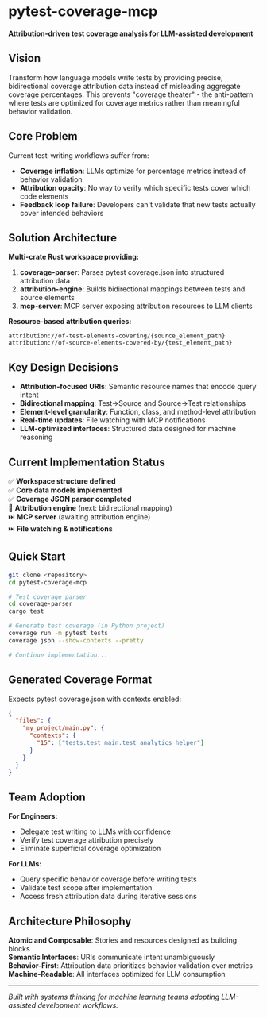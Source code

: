 # pytest-coverage-mcp

**Attribution-driven test coverage analysis for LLM-assisted development**

## Vision

Transform how language models write tests by providing precise, bidirectional coverage attribution data instead of misleading aggregate coverage percentages. This prevents "coverage theater" - the anti-pattern where tests are optimized for coverage metrics rather than meaningful behavior validation.

## Core Problem

Current test-writing workflows suffer from:
- **Coverage inflation**: LLMs optimize for percentage metrics instead of behavior validation
- **Attribution opacity**: No way to verify which specific tests cover which code elements
- **Feedback loop failure**: Developers can't validate that new tests actually cover intended behaviors

## Solution Architecture

**Multi-crate Rust workspace providing:**

1. **coverage-parser**: Parses pytest coverage.json into structured attribution data
2. **attribution-engine**: Builds bidirectional mappings between tests and source elements  
3. **mcp-server**: MCP server exposing attribution resources to LLM clients

**Resource-based attribution queries:**
```
attribution://of-test-elements-covering/{source_element_path}
attribution://of-source-elements-covered-by/{test_element_path}
```

## Key Design Decisions

- **Attribution-focused URIs**: Semantic resource names that encode query intent
- **Bidirectional mapping**: Test→Source and Source→Test relationships
- **Element-level granularity**: Function, class, and method-level attribution
- **Real-time updates**: File watching with MCP notifications
- **LLM-optimized interfaces**: Structured data designed for machine reasoning

## Current Implementation Status

✅ **Workspace structure defined**  
✅ **Core data models implemented**  
✅ **Coverage JSON parser completed**  
🔄 **Attribution engine** (next: bidirectional mapping)  
⏭️ **MCP server** (awaiting attribution engine)  
⏭️ **File watching & notifications**  

## Quick Start

```bash
git clone <repository>
cd pytest-coverage-mcp

# Test coverage parser
cd coverage-parser
cargo test

# Generate test coverage (in Python project)
coverage run -m pytest tests
coverage json --show-contexts --pretty

# Continue implementation...
```

## Generated Coverage Format

Expects pytest coverage.json with contexts enabled:
```json
{
  "files": {
    "my_project/main.py": {
      "contexts": {
        "15": ["tests.test_main.test_analytics_helper"]
      }
    }
  }
}
```

## Team Adoption

**For Engineers:**
- Delegate test writing to LLMs with confidence
- Verify test coverage attribution precisely  
- Eliminate superficial coverage optimization

**For LLMs:**
- Query specific behavior coverage before writing tests
- Validate test scope after implementation
- Access fresh attribution data during iterative sessions

## Architecture Philosophy

**Atomic and Composable**: Stories and resources designed as building blocks  
**Semantic Interfaces**: URIs communicate intent unambiguously  
**Behavior-First**: Attribution data prioritizes behavior validation over metrics  
**Machine-Readable**: All interfaces optimized for LLM consumption  

---

*Built with systems thinking for machine learning teams adopting LLM-assisted development workflows.*

